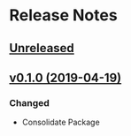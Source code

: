 # Release Notes

## [Unreleased](https://github.com/ixocreate/filter-package/compare/0.1.0...develop)

## [v0.1.0 (2019-04-19)](https://github.com/ixocreate/filter-package/compare/master...v0.1.0)

### Changed
- Consolidate Package
